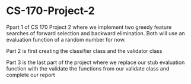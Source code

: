 # CS-170-Project-2
Ppart 1 of CS 170 Project 2 where we implement two greedy feature searches of forward selection and backward elimination. Both will use an evaluation function of a random number for now.

Part 2 is first creating the classifier class and the validator class 

Part 3 is the last part of the project where we replace our stub evaluation function with the validate the functions from our validate class and complete our report

